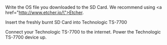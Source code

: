 Write the OS file you downloaded to the SD Card. We recommend using <a href=\"http://www.etcher.io/\">Etcher</a>.

Insert the freshly burnt SD Card into Technologic TS-7700

Connect your Technologic TS-7700 to the internet. Power the Technologic TS-7700 device up.